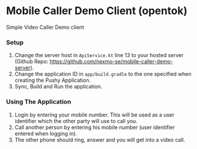 # Mobile Caller Demo Client (opentok)
Simple Video Caller Demo client

### Setup
1. Change the server host in `ApiService.kt` line 13 to your hosted server (Github Repo: https://github.com/nexmo-se/mobile-caller-demo-server).
2. Change the application ID in `app/build.gradle` to the one specified when creating the Pushy Application.
2. Sync, Build and Run the application.

### Using The Application
1. Login by entering your mobile number. This will be used as a user identifier which the other party will use to call you.
2. Call another person by entering his mobile number (user identifier entered when logging in).
3. The other phone should ring, answer and you will get into a video call.
